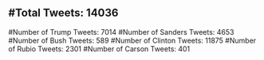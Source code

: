 #Total Tweets: 14036 
---
#Number of Trump Tweets: 7014
#Number of Sanders Tweets: 4653
#Number of Bush Tweets: 589
#Number of Clinton Tweets: 11875
#Number of Rubio Tweets: 2301
#Number of Carson Tweets: 401